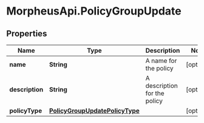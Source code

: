 # MorpheusApi.PolicyGroupUpdate

## Properties

Name | Type | Description | Notes
------------ | ------------- | ------------- | -------------
**name** | **String** | A name for the policy | [optional] 
**description** | **String** | A description for the policy | [optional] 
**policyType** | [**PolicyGroupUpdatePolicyType**](PolicyGroupUpdatePolicyType.md) |  | [optional] 


